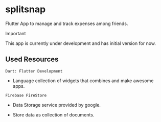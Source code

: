# splitsnap

Flutter App to manage and track expenses among friends.

> [!IMPORTANT]
> This app is currently under development and has initial version for now.

## Used Resources

`Dart: Flutter Development`

- Language collection of widgets that combines and make awesome apps.

`Firebase FireStore`

- Data Storage service provided by google.

- Store data as collection of documents.


  
